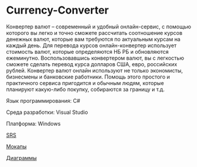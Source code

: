 # Currency-Converter
Конвертер валют – современный и удобный онлайн-сервис, с помощью которого вы легко и точно сможете рассчитать соотношение курсов денежных валют, которые вам требуются по актуальным курсам на каждый день. Для перевода курсов онлайн-конвертер использует стоимость валют, которые определяются НБ РБ и обновляются ежеминутно. 
Воспользовавшись конвертером валют, вы с легкостью сможете сделать перевод курса долларов США, евро, российских рублей.
Конвертер валют онлайн используют не только экономисты, бизнесмены и банковские работники. Помощь этого простого и практичного сервиса пригодится и обычным людям, которые планируют какую-либо покупку, собираются за границу и т.д.

Язык программирования: C#

Среда разработки: Visual Studio

Платформа: Windows

[SRS](https://github.com/IlyaDanilovich/Currency-Converter/blob/master/SRS.md)

[Мокапы](https://github.com/IlyaDanilovich/Currency-Converter/tree/master/Mockup)

[Диаграммы](https://github.com/IlyaDanilovich/Currency-Converter/tree/master/Diagrams)

